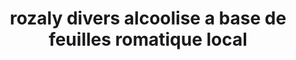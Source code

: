 ---
title: "rozaly divers alcoolise a base de feuilles romatique local"
url: /marigot/rozaly-divers-alcoolise-a-base-de-feuilles-romatique-local/
shop: alcohol
---